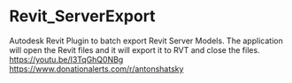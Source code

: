 # Revit_ServerExport
Autodesk Revit Plugin to batch export Revit Server Models. The application will open the Revit files and it will export it to RVT and close the files.
https://youtu.be/I3TqGhQ0NBg
https://www.donationalerts.com/r/antonshatsky
